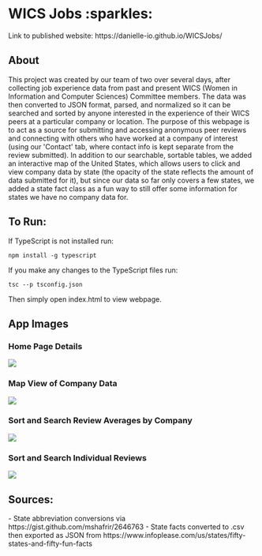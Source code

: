
<h1>WICS Jobs :sparkles:</h1>
Link to published website: https://danielle-io.github.io/WICSJobs/

<h2>About</h2>
This project was created by our team of two over several days, after collecting job experience data from past and present WICS (Women in Information and Computer Sciences) Committee members. The data was then converted to JSON format, parsed, and normalized so it can be searched and sorted by anyone interested in the experience of their WICS peers at a particular company or location. The purpose of this webpage is to act as a source for submitting and accessing anonymous peer reviews and connecting with others who have worked at a company of interest (using our 'Contact' tab, where contact info is kept separate from the review submitted). In addition to our searchable, sortable tables, we added an interactive map of the United States, which allows users to click and view company data by state (the opacity of the state reflects the amount of data submitted for it), but since our data so far only covers a few states, we added a state fact class as a fun way to still offer some information for states we have no company data for. 

<h2>To Run:</h2>
If TypeScript is not installed run:

<pre><code>npm install -g typescript</pre></code>

If you make any changes to the TypeScript files run:

<pre><code>tsc --p tsconfig.json</pre></code>

Then simply open index.html to view webpage.

<h2>App Images</h2>
<h3>Home Page Details</h3>
<img src="/assets/images/app-images/WICSJobsHome.png">

<h3>Map View of Company Data</h3>
<img src="/assets/images/app-images/WICSJobsMap.png">

<h3>Sort and Search Review Averages by Company</h3>
<img src="/assets/images/app-images/WICSJobsSumTable.png">

<h3>Sort and Search Individual Reviews</h3>
<img src="/assets/images/app-images/WICSJobsIndTable.png">


<h2>Sources:</h2>
- State abbreviation conversions via https://gist.github.com/mshafrir/2646763
- State facts converted to .csv then exported as JSON from https://www.infoplease.com/us/states/fifty-states-and-fifty-fun-facts